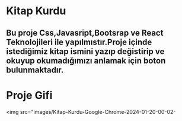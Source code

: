 <h1>Kitap Kurdu</h1>

<h2>Bu proje Css,Javasript,Bootsrap ve React Teknolojileri ile yapılmıstır.Proje içinde istediğimiz kitap ismini yazıp değistirip ve okuyup okumadığımızı anlamak için boton bulunmaktadır.</h2>

<h1>Proje Gifi</h1>

<img src="images/Kitap-Kurdu-Google-Chrome-2024-01-20-00-02-
